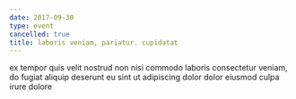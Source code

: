 ```yaml
---
date: 2017-09-30
type: event
cancelled: true
title: laboris veniam, pariatur. cupidatat
---
```

ex tempor quis velit nostrud non nisi commodo laboris consectetur veniam, do fugiat aliquip deserunt eu sint ut adipiscing dolor dolor eiusmod culpa irure dolore